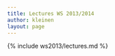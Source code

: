 ```yaml
---
title: Lectures WS 2013/2014
author: kleinen
layout: page
---
```


{% include ws2013/lectures.md %}
